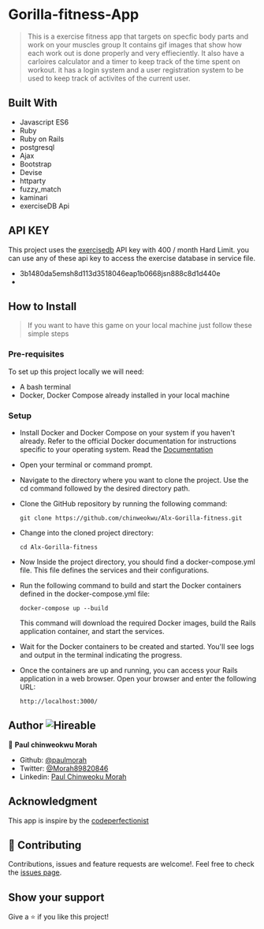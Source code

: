 # Gorilla-fitness-App
> This is a exercise fitness app that targets on specfic body parts and work on your muscles group
> It contains gif images that show how each work out is done properly and very effieciently.
> It also have a carloires calculator and a timer to keep track of the time spent on workout.
> it has a login system and a user registration system to be used to keep track of activites of the current user.

## Built With

- Javascript ES6
- Ruby
- Ruby on Rails
- postgresql
- Ajax
- Bootstrap
- Devise
- httparty
- fuzzy_match
- kaminari
- exerciseDB Api

## API KEY
This project uses the [exercisedb](https://rapidapi.com/justin-WFnsXH_t6/api/exercisedb) API key with 400 / month Hard Limit. you can use any of these api key to access the exercise database in service file.

- 3b1480da5emsh8d113d3518046eap1b0668jsn888c8d1d440e
- 

## How to Install

> If you want to have this game on your local machine just follow these simple steps

### Pre-requisites

To set up this project locally we will need:
- A bash terminal
- Docker, Docker Compose already installed in your local machine

### Setup

- Install Docker and Docker Compose on your system if you haven't already. Refer to the official Docker documentation for instructions specific to your operating system. Read the [Documentation](https://docs.docker.com/)

- Open your terminal or command prompt.

- Navigate to the directory where you want to clone the project. Use the cd command followed by the desired directory path.

- Clone the GitHub repository by running the following command:
    ``` 
   git clone https://github.com/chinweokwu/Alx-Gorilla-fitness.git
    ``` 
- Change into the cloned project directory:
    ``` 
   cd Alx-Gorilla-fitness
    ``` 
- Now Inside the project directory, you should find a docker-compose.yml file. This file defines the services and their configurations.

-  Run the following command to   build and start the Docker containers defined in the docker-compose.yml file:
    ``` 
   docker-compose up --build
    ```
    This command will download the required Docker images, build the Rails application container, and start the services.

- Wait for the Docker containers to be created and started. You'll see logs and output in the terminal indicating the progress.

- Once the containers are up and running, you can access your Rails application in a web browser. Open your browser and enter the following URL:
    ```
    http://localhost:3000/
    ```


## Author  ![Hireable](https://img.shields.io/badge/HIREABLE-YES-yellowgreen&?style=for-the-badge)

👤 **Paul chinweokwu Morah**
- Github: [@paulmorah](https://github.com/chinweokwu)
- Twitter: [@Morah89820846](https://twitter.com/Morah89820846)
- Linkedin: [Paul Chinweoku Morah](https://www.linkedin.com/in/morah-paul/)

## Acknowledgment

This app is inspire by the [codeperfectionist](https://rapidapi.com/justin-WFnsXH_t6/api/exercisedb)

## 🤝 Contributing

Contributions, issues and feature requests are welcome!. Feel free to check the [issues page](https://github.com/chinweokwu/Alx-Gorilla-fitness/issues).

## Show your support

Give a ⭐️ if you like this project!
